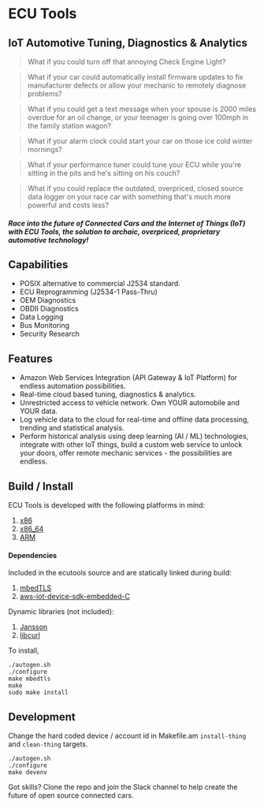 # ECU Tools
## IoT Automotive Tuning, Diagnostics & Analytics

> What if you could turn off that annoying Check Engine Light?

> What if your car could automatically install firmware updates to fix manufacturer defects or allow your mechanic to remotely diagnose problems?

> What if you could get a text message when your spouse is 2000 miles overdue for an oil change, or your teenager is going over 100mph in the family station wagon?

> What if your alarm clock could start your car on those ice cold winter mornings?

> What if your performance tuner could  tune your ECU while you're sitting in the pits and he's sitting on his couch?

> What if you could replace the outdated, overpriced, closed source data logger on your race car with something that's much more powerful and costs less?

##### Race into the future of Connected Cars and the Internet of Things (IoT) with ECU Tools, the solution to archaic, overpriced, proprietary automotive technology!

## Capabilities

* POSIX alternative to commercial J2534 standard.
* ECU Reprogramming (J2534-1 Pass-Thru)
* OEM Diagnostics
* OBDII Diagnostics
* Data Logging
* Bus Monitoring
* Security Research

## Features

* Amazon Web Services Integration (API Gateway & IoT Platform) for endless automation possibilities.
* Real-time cloud based tuning, diagnostics & analytics.
* Unrestricted access to vehicle network. Own YOUR automobile and YOUR data.
* Log vehicle data to the cloud for real-time and offline data processing, trending and statistical analysis.
* Perform historical analysis using deep learning (AI / ML) technologies, integrate with other IoT things, build a custom web service to unlock your doors, offer remote mechanic services - the possibilities are endless.

## Build / Install

ECU Tools is developed with the following platforms in mind:

1. [x86](http://en.wikipedia.org/wiki/X86)
2. [x86_64](http://en.wikipedia.org/wiki/X86-64)
3. [ARM](http://en.wikipedia.org/wiki/ARM_architecture)

#### Dependencies

Included in the ecutools source and are statically linked during build: 

1. [mbedTLS](https://tls.mbed.org/)
2. [aws-iot-device-sdk-embedded-C](https://github.com/aws/aws-iot-device-sdk-embedded-C)

Dynamic libraries (not included):

1. [Jansson](http://www.digip.org/jansson/)
2. [libcurl](https://curl.haxx.se/libcurl/)

To install,

	./autogen.sh
	./configure
	make mbedtls
	make
	sudo make install

## Development

Change the hard coded device / account id in Makefile.am `install-thing` and `clean-thing` targets.

	./autogen.sh
	./configure
	make devenv

Got skills? Clone the repo and join the Slack channel to help create the future of open source connected cars.


